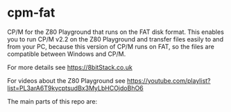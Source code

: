 # cpm-fat
CP/M for the Z80 Playground that runs on the FAT disk format. This enables you to run CP/M v2.2 on the Z80 Playground and transfer files easily to and from your PC, because this version of CP/M runs on FAT, so the files are compatible between Windows and CP/M.

For more details see https://8bitStack.co.uk

For videos about the Z80 Playground see https://youtube.com/playlist?list=PL3arA6T9kycptsudBx3MyLbHCOjdoBhO6

The main parts of this repo are:
